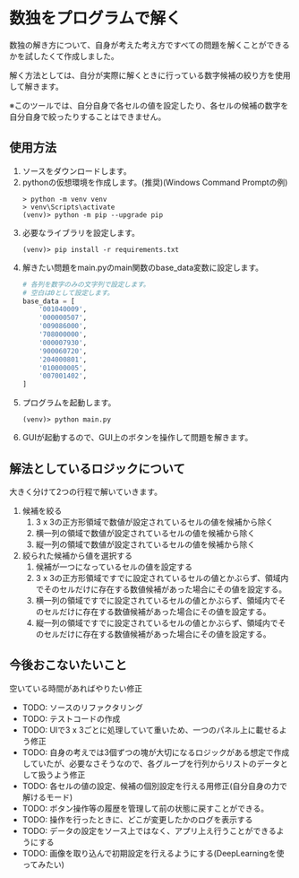 # 数独をプログラムで解く

数独の解き方について、自身が考えた考え方ですべての問題を解くことができるかを試したくて作成しました。

解く方法としては、自分が実際に解くときに行っている数字候補の絞り方を使用して解きます。

※このツールでは、自分自身で各セルの値を設定したり、各セルの候補の数字を自分自身で絞ったりすることはできません。

## 使用方法

1. ソースをダウンロードします。
1. pythonの仮想環境を作成します。(推奨)(Windows Command Promptの例)
    ~~~
    > python -m venv venv
    > venv\Scripts\activate
    (venv)> python -m pip --upgrade pip
    ~~~
1. 必要なライブラリを設定します。
    ~~~
    (venv)> pip install -r requirements.txt
    ~~~
1. 解きたい問題をmain.pyのmain関数のbase_data変数に設定します。
    ~~~python
    # 各列を数字のみの文字列で設定します。
    # 空白は0として設定します。
    base_data = [
        '001040009',
        '000000507',
        '009086000',
        '708000000',
        '000007930',
        '900060720',
        '204000801',
        '010000005',
        '007001402',
    ]
    ~~~
1. プログラムを起動します。
    ~~~
    (venv)> python main.py
    ~~~
1. GUIが起動するので、GUI上のボタンを操作して問題を解きます。

## 解法としているロジックについて

大きく分けて2つの行程で解いていきます。

1. 候補を絞る
    1. 3 x 3の正方形領域で数値が設定されているセルの値を候補から除く
    1. 横一列の領域で数値が設定されているセルの値を候補から除く
    1. 縦一列の領域で数値が設定されているセルの値を候補から除く
1. 絞られた候補から値を選択する
    1. 候補が一つになっているセルの値を設定する
    1. 3 x 3の正方形領域ですでに設定されているセルの値とかぶらず、領域内でそのセルだけに存在する数値候補があった場合にその値を設定する。
    1. 横一列の領域ですでに設定されているセルの値とかぶらず、領域内でそのセルだけに存在する数値候補があった場合にその値を設定する。
    1. 縦一列の領域ですでに設定されているセルの値とかぶらず、領域内でそのセルだけに存在する数値候補があった場合にその値を設定する。

## 今後おこないたいこと

空いている時間があればやりたい修正

- TODO: ソースのリファクタリング
- TODO: テストコードの作成
- TODO: UIで3 x 3ごとに処理していて重いため、一つのパネル上に載せるよう修正
- TODO: 自身の考えでは3個ずつの塊が大切になるロジックがある想定で作成していたが、必要なさそうなので、各グループを行列からリストのデータとして扱うよう修正
- TODO: 各セルの値の設定、候補の個別設定を行える用修正(自分自身の力で解けるモード)
- TODO: ボタン操作等の履歴を管理して前の状態に戻すことができる。
- TODO: 操作を行ったときに、どこが変更したかのログを表示する
- TODO: データの設定をソース上ではなく、アプリ上え行うことができるようにする
- TODO: 画像を取り込んで初期設定を行えるようにする(DeepLearningを使ってみたい)
